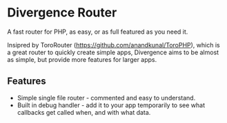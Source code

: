 Divergence Router
=================

A fast router for PHP, as easy, or as full featured as you need it.

Insipred by ToroRouter (https://github.com/anandkunal/ToroPHP), which is a great
router to quickly create simple apps, Divergence aims to be almost as simple, but
provide more features for larger apps.

Features
--------

* Simple single file router - commented and easy to understand.
* Built in debug handler - add it to your app temporarily to see what callbacks
get called when, and with what data.
